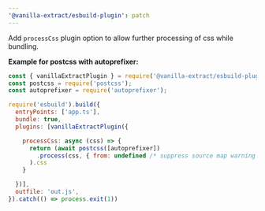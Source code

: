 ```yaml
---
'@vanilla-extract/esbuild-plugin': patch
---
```


Add `processCss` plugin option to allow further processing of css while bundling.

**Example for postcss with autoprefixer:**

```js
const { vanillaExtractPlugin } = require('@vanilla-extract/esbuild-plugin');
const postcss = require('postcss');
const autoprefixer = require('autoprefixer');

require('esbuild').build({
  entryPoints: ['app.ts'],
  bundle: true,
  plugins: [vanillaExtractPlugin({

    processCss: async (css) => {
      return (await postcss([autoprefixer])
        .process(css, { from: undefined /* suppress source map warning */ })
      ).css
    }

  })],
  outfile: 'out.js',
}).catch(() => process.exit(1))
```
